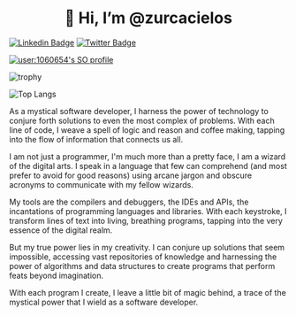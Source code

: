 <h1 align="center">👋 Hi, I’m @zurcacielos</h1>

[![Linkedin Badge](https://img.shields.io/badge/-fabianse-blue?style=for-the-badge&logo=Linkedin&logoColor=white&link=https://www.linkedin.com/in/fabianse/)](https://www.linkedin.com/in/fabianse/)
[![Twitter Badge](https://img.shields.io/badge/-@zurcacielos-1ca0f1?style=for-the-badge&labelColor=1ca0f1&logo=twitter&logoColor=white&link=https://twitter.com/zurcacielos)](https://twitter.com/zurcacielos) 

[![user:1060654's SO profile](https://stackoverflow-readme-profile.johannchopin.fr/profile-small/1060654?theme=default)](https://stackoverflow.com/users/1060654/zurcacielos)

![trophy](https://github-profile-trophy.vercel.app/?username=zurcacielos&theme=flat)

![Top Langs](https://github-readme-stats.vercel.app/api/top-langs/?username=zurcacielos&langs_count=8&layout=compact)

As a mystical software developer, I harness the power of technology to conjure forth solutions to even the most complex of problems. With each line of code, I weave a spell of logic and reason and coffee making, tapping into the flow of information that connects us all.

I am not just a programmer, I'm much more than a pretty face, I am a wizard of the digital arts. I speak in a language that few can comprehend (and most prefer to avoid for good reasons) using arcane jargon and obscure acronyms to communicate with my fellow wizards.

My tools are the compilers and debuggers, the IDEs and APIs, the incantations of programming languages and libraries. With each keystroke, I transform lines of text into living, breathing programs, tapping into the very essence of the digital realm.

But my true power lies in my creativity. I can conjure up solutions that seem impossible, accessing vast repositories of knowledge and harnessing the power of algorithms and data structures to create programs that perform feats beyond imagination.

With each program I create, I leave a little bit of magic behind, a trace of the mystical power that I wield as a software developer.
